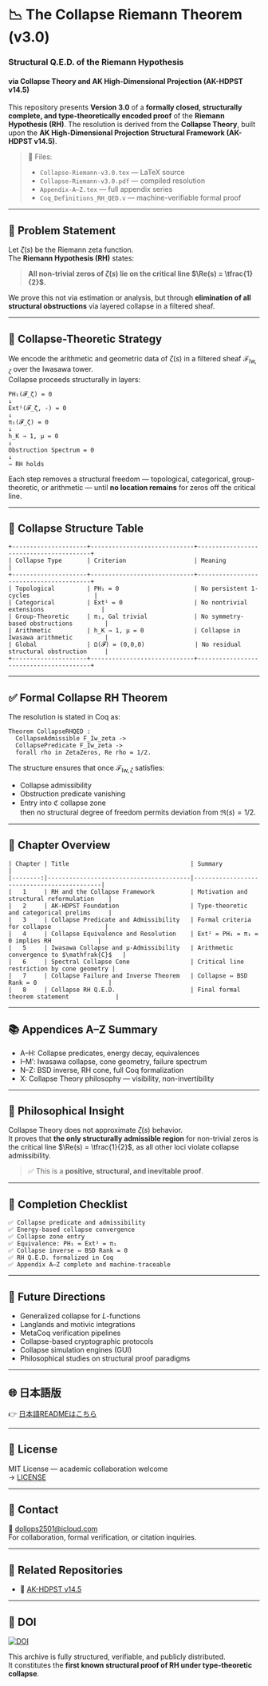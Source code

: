 # 📉 The Collapse Riemann Theorem (v3.0)
### Structural Q.E.D. of the Riemann Hypothesis  
#### via Collapse Theory and AK High-Dimensional Projection (AK-HDPST v14.5)

This repository presents **Version 3.0** of a **formally closed, structurally complete, and type-theoretically encoded proof** of the **Riemann Hypothesis (RH)**. The resolution is derived from the **Collapse Theory**, built upon the **AK High-Dimensional Projection Structural Framework (AK-HDPST v14.5)**.

> 📄 Files:  
> - `Collapse-Riemann-v3.0.tex` — LaTeX source  
> - `Collapse-Riemann-v3.0.pdf` — compiled resolution  
> - `Appendix-A–Z.tex` — full appendix series  
> - `Coq_Definitions_RH_QED.v` — machine-verifiable formal proof  

---

## 🎯 Problem Statement

Let $\zeta(s)$ be the Riemann zeta function.  
The **Riemann Hypothesis (RH)** states:

> **All non-trivial zeros of $\zeta(s)$ lie on the critical line $\Re(s) = \tfrac{1}{2}$.**

We prove this not via estimation or analysis, but through **elimination of all structural obstructions** via layered collapse in a filtered sheaf.

---

## 🧠 Collapse-Theoretic Strategy

We encode the arithmetic and geometric data of $\zeta(s)$ in a filtered sheaf $\mathcal{F}_{\mathrm{Iw},\zeta}$ over the Iwasawa tower.  
Collapse proceeds structurally in layers:

```text
PH₁(𝓕_ζ) = 0
↓
Ext¹(𝓕_ζ, -) = 0
↓
π₁(𝓕_ζ) = 0
↓
h_K → 1, μ = 0
↓
Obstruction Spectrum = 0
↓
⇒ RH holds
```

Each step removes a structural freedom — topological, categorical, group-theoretic, or arithmetic — until **no location remains** for zeros off the critical line.

---

## 🧩 Collapse Structure Table

```text
+---------------------+-----------------------------+----------------------------------------+
| Collapse Type       | Criterion                   | Meaning                                 |
+---------------------+-----------------------------+----------------------------------------+
| Topological         | PH₁ = 0                     | No persistent 1-cycles                  |
| Categorical         | Ext¹ = 0                    | No nontrivial extensions                |
| Group-Theoretic     | π₁, Gal trivial             | No symmetry-based obstructions         |
| Arithmetic          | h_K → 1, μ = 0              | Collapse in Iwasawa arithmetic         |
| Global              | Ω(𝓕) = (0,0,0)              | No residual structural obstruction     |
+---------------------+-----------------------------+----------------------------------------+
```

---

## ✅ Formal Collapse RH Theorem

The resolution is stated in Coq as:

```coq
Theorem CollapseRHQED :
  CollapseAdmissible F_Iw_zeta ->
  CollapsePredicate F_Iw_zeta ->
  forall rho in ZetaZeros, Re rho = 1/2.
```

The structure ensures that once $\mathcal{F}_{\mathrm{Iw},\zeta}$ satisfies:
- Collapse admissibility
- Obstruction predicate vanishing
- Entry into $\mathfrak{C}$ collapse zone  
then no structural degree of freedom permits deviation from $\Re(s) = 1/2$.

---

## 🧱 Chapter Overview

```text
| Chapter | Title                                  | Summary                                    |
|--------:|----------------------------------------|--------------------------------------------|
|   1     | RH and the Collapse Framework          | Motivation and structural reformulation    |
|   2     | AK-HDPST Foundation                    | Type-theoretic and categorical prelims     |
|   3     | Collapse Predicate and Admissibility   | Formal criteria for collapse               |
|   4     | Collapse Equivalence and Resolution    | Ext¹ = PH₁ = π₁ = 0 implies RH             |
|   5     | Iwasawa Collapse and μ-Admissibility   | Arithmetic convergence to $\mathfrak{C}$   |
|   6     | Spectral Collapse Cone                 | Critical line restriction by cone geometry |
|   7     | Collapse Failure and Inverse Theorem   | Collapse ⇔ BSD Rank = 0                    |
|   8     | Collapse RH Q.E.D.                     | Final formal theorem statement             |
```

---

## 📚 Appendices A–Z Summary

- A–H: Collapse predicates, energy decay, equivalences  
- I–M′: Iwasawa collapse, cone geometry, failure spectrum  
- N–Z: BSD inverse, RH cone, full Coq formalization  
- X: Collapse Theory philosophy — visibility, non-invertibility

---

## 🧠 Philosophical Insight

Collapse Theory does not approximate $\zeta(s)$ behavior.  
It proves that **the only structurally admissible region** for non-trivial zeros is  
the critical line $\Re(s) = \tfrac{1}{2}$, as all other loci violate collapse admissibility.  

> ✅ This is a **positive, structural, and inevitable proof**.

---

## 📑 Completion Checklist

```text
✅ Collapse predicate and admissibility
✅ Energy-based collapse convergence
✅ Collapse zone entry
✅ Equivalence: PH₁ = Ext¹ = π₁
✅ Collapse inverse ⇔ BSD Rank = 0
✅ RH Q.E.D. formalized in Coq
✅ Appendix A–Z complete and machine-traceable
```

---

## 🔭 Future Directions

- Generalized collapse for $L$-functions
- Langlands and motivic integrations
- MetaCoq verification pipelines
- Collapse-based cryptographic protocols
- Collapse simulation engines (GUI)
- Philosophical studies on structural proof paradigms

---

## 🌐 日本語版

👉 [日本語READMEはこちら](https://github.com/Kobayashi2501/A-Formal-Collapse-Resolution-of-the-Riemann-Hypothesis-via-AK-Theory/blob/main/README_jp.md)

---

## 📘 License

MIT License — academic collaboration welcome  
→ [LICENSE](https://opensource.org/licenses/MIT)

---

## 📩 Contact

📧 [dollops2501@icloud.com](mailto:dollops2501@icloud.com)  
For collaboration, formal verification, or citation inquiries.

---

## 📂 Related Repositories

- 🧩 [AK-HDPST v14.5](https://github.com/Kobayashi2501/AK-High-Dimensional-Projection-Structural-Theory)  

---

## 📌 DOI

[![DOI](https://zenodo.org/badge/DOI/10.5281/zenodo.16736911.svg)](https://doi.org/10.5281/zenodo.16736911)

This archive is fully structured, verifiable, and publicly distributed.  
It constitutes the **first known structural proof of RH under type-theoretic collapse**.
